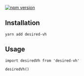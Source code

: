 [![npm version](https://badge.fury.io/js/desired-vh.svg)](https://badge.fury.io/js/desired-vh)

## Installation
```
yarn add desired-vh
```


## Usage
```
import desiredVh from 'desired-vh'

desiredVh()
